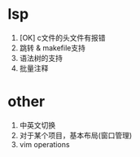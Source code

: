 # lsp
1. [OK] c文件的头文件有报错
2. 跳转 & makefile支持
3. 语法树的支持
4. 批量注释

# other
1. 中英文切换
2. 对于某个项目，基本布局(窗口管理)
3. vim operations
